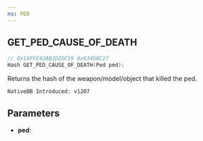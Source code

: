 ```yaml
---
ns: PED
---
```

## GET_PED_CAUSE_OF_DEATH

```c
// 0x16FFE42AB2D2DC59 0x63458C27
Hash GET_PED_CAUSE_OF_DEATH(Ped ped);
```

Returns the hash of the weapon/model/object that killed the ped.

```
NativeDB Introduced: v1207
```

## Parameters
* **ped**:
